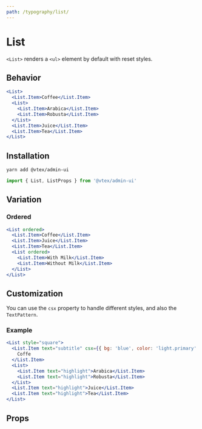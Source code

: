```yaml
---
path: /typography/list/
---
```


# List

`<List>` renders a `<ul>` element by default with reset styles.

## Behavior

```jsx
<List>
  <List.Item>Coffee</List.Item>
  <List>
    <List.Item>Arabica</List.Item>
    <List.Item>Robusta</List.Item>
  </List>
  <List.Item>Juice</List.Item>
  <List.Item>Tea</List.Item>
</List>
```

## Installation

```sh isStatic
yarn add @vtex/admin-ui
```

```jsx isStatic
import { List, ListProps } from '@vtex/admin-ui'
```

## Variation

### Ordered

```jsx
<List ordered>
  <List.Item>Coffee</List.Item>
  <List.Item>Juice</List.Item>
  <List.Item>Tea</List.Item>
  <List ordered>
    <List.Item>With Milk</List.Item>
    <List.Item>Without Milk</List.Item>
  </List>
</List>
```

## Customization

You can use the `csx` property to handle different styles, and also the `TextPattern`.

### Example

```jsx
<List style="square">
  <List.Item text="subtitle" csx={{ bg: 'blue', color: 'light.primary' }}>
    Coffe
  </List.Item>
  <List>
    <List.Item text="highlight">Arabica</List.Item>
    <List.Item text="highlight">Robusta</List.Item>
  </List>
  <List.Item text="highlight">Juice</List.Item>
  <List.Item text="highlight">Tea</List.Item>
</List>
```

## Props

<propdetails heading="List" component="List">
</propdetails>

<propdetails heading="List.Item" component="ListItem">
</propdetails>
